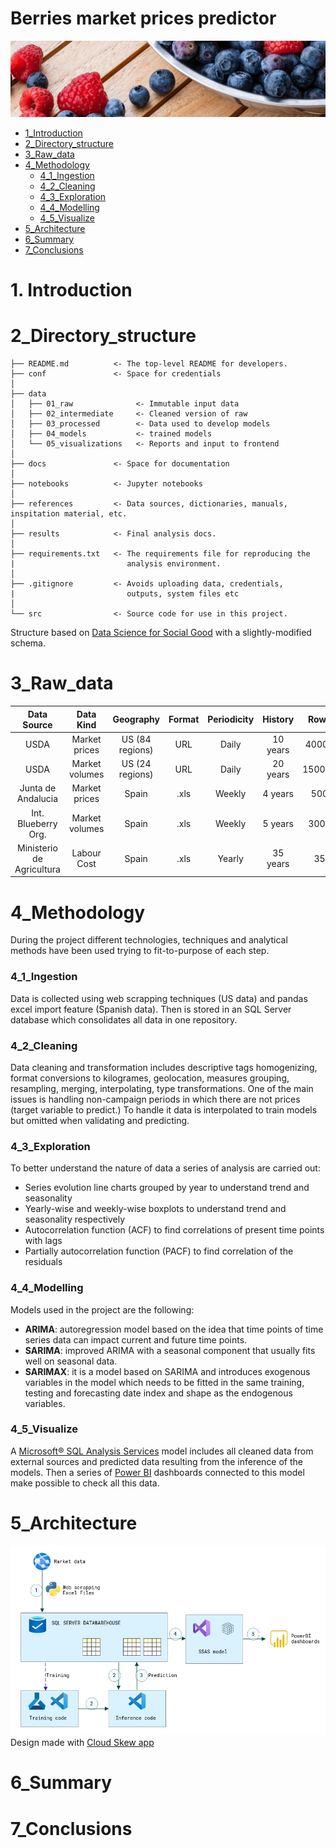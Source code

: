 # Berries market prices predictor
![berries frame](/docs/berries_frame.jpg)

* [1_Introduction](#1_Introduction)
* [2_Directory_structure](#2_Directory_structure)
* [3_Raw_data](#3_Raw_data)
* [4_Methodology](#4_Methodology)
  * [4_1_Ingestion](#4_1_Ingestion)
  * [4_2_Cleaning](#4_2_Cleaning)
  * [4_3_Exploration](#4_3_Exploration)
  * [4_4_Modelling](#4_4_Modelling)
  * [4_5_Visualize](#4_5_Visualize)  
* [5_Architecture](#5_Architecture)
* [6_Summary](#6_Summary)
* [7_Conclusions](#7_Conclusions)

# 1. Introduction

# 2_Directory_structure
```
├── README.md          <- The top-level README for developers.
├── conf               <- Space for credentials
│
├── data
│   ├── 01_raw              <- Immutable input data
│   ├── 02_intermediate     <- Cleaned version of raw
│   ├── 03_processed        <- Data used to develop models
│   ├── 04_models           <- trained models
│   └── 05_visualizations   <- Reports and input to frontend
│
├── docs               <- Space for documentation
│
├── notebooks          <- Jupyter notebooks
│
├── references         <- Data sources, dictionaries, manuals, inspitation material, etc.
│
├── results            <- Final analysis docs.
│
├── requirements.txt   <- The requirements file for reproducing the 
|                         analysis environment.
│
├── .gitignore         <- Avoids uploading data, credentials, 
|                         outputs, system files etc
│
└── src                <- Source code for use in this project.
```

Structure based on [Data Science for Social Good](https://github.com/dssg/hitchhikers-guide/blob/master/sources/curriculum/0_before_you_start/pipelines-and-project-workflow/README.md) with a slightly-modified schema.

# 3_Raw_data

| Data Source | Data Kind | Geography | Format | Periodicity | History | Rows |
| :---: | :---: | :---: | :---: | :---: | :---: | :---: |
| USDA | Market prices | US (84 regions) | URL | Daily | 10 years | 40000 |
| USDA | Market volumes | US (24 regions) | URL | Daily | 20 years | 150000 |
| Junta de Andalucia | Market prices | Spain | .xls | Weekly | 4 years | 500 |
| Int. Blueberry Org. | Market volumes | Spain | .xls | Weekly | 5 years | 3000 |
| Ministerio de Agricultura | Labour Cost | Spain | .xls | Yearly | 35 years | 35 |

# 4_Methodology

During the project different technologies, techniques and analytical methods have been used trying to fit-to-purpose of each step.

### 4_1_Ingestion

Data is collected using web scrapping techniques (US data) and pandas excel import feature (Spanish data). Then is stored in an SQL Server database which consolidates all data in one repository.

### 4_2_Cleaning

Data cleaning and transformation includes descriptive tags homogenizing, format conversions to kilogrames, geolocation, measures grouping, resampling, merging, interpolating, type transformations.
One of the main issues is handling non-campaign periods in which there are not prices (target variable to predict.) To handle it data is interpolated to train models but omitted when validating and predicting.

### 4_3_Exploration

To better understand the nature of data a series of analysis are carried out:
* Series evolution line charts grouped by year to understand trend and seasonality
* Yearly-wise and weekly-wise boxplots to understand trend and seasonality respectively
* Autocorrelation function (ACF) to find correlations of present time points with lags
* Partially autocorrelation function (PACF) to find correlation of the residuals

### 4_4_Modelling

Models used in the project are the following:
* **ARIMA**: autoregression model based on the idea that time points of time series data can impact current and future time points.
* **SARIMA**: improved ARIMA with a seasonal component that usually fits well on seasonal data.
* **SARIMAX**: it is a model based on SARIMA and introduces exogenous variables in the model which needs to be fitted in the same training, testing and forecasting date index and shape as the endogenous variables.

### 4_5_Visualize

A [Microsoft® SQL Analysis Services](https://docs.microsoft.com/es-es/analysis-services/ssas-overview?view=asallproducts-allversions) model includes all cleaned data from external sources and predicted data resulting from the inference of the models. 
Then a series of [Power BI]([https://powerbi.microsoft.com/es-es/]) dashboards connected to this model make possible to check all this data.

# 5_Architecture

![arquitecture](/docs/arquitecture.jpg)
Design made with [Cloud Skew app](https://www.cloudskew.com/)

# 6_Summary

# 7_Conclusions


